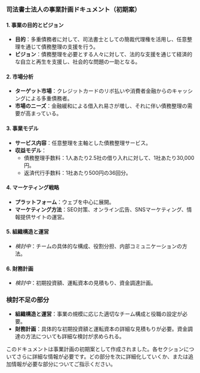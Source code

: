 ### 司法書士法人の事業計画ドキュメント（初期案）

#### 1. 事業の目的とビジョン
- **目的**：多重債務者に対して、司法書士としての簡裁代理権を活用し、任意整理を通じて債務整理の支援を行う。
- **ビジョン**：債務整理を必要とする人々に対して、法的な支援を通じて経済的な自立と再生を支援し、社会的な問題の一助となる。

#### 2. 市場分析
- **ターゲット市場**：クレジットカードのリボ払いや消費者金融からのキャッシングによる多重債務者。
- **市場のニーズ**：金融緩和による借入れ易さが増し、それに伴い債務整理の需要が高まっている。

#### 3. 事業モデル
- **サービス内容**：任意整理を主軸とした債務整理サービス。
- **収益モデル**：
  - 債務整理手数料：1人あたり2.5社の借り入れに対して、1社あたり30,000円。
  - 返済代行手数料：1社あたり500円の36回分。

#### 4. マーケティング戦略
- **プラットフォーム**：ウェブを中心に展開。
- **マーケティング方法**：SEO対策、オンライン広告、SNSマーケティング、情報提供サイトの運営。

#### 5. 組織構造と運営
- *検討中*：チームの具体的な構成、役割分担、内部コミュニケーションの方法。

#### 6. 財務計画
- *検討中*：初期投資額、運転資本の見積もり、資金調達計画。

### 検討不足の部分
- **組織構造と運営**：事業の規模に応じた適切なチーム構成と役職の設定が必要。
- **財務計画**：具体的な初期投資額と運転資本の詳細な見積もりが必要。資金調達の方法についても詳細な検討が求められる。

このドキュメントは事業計画の初期案として作成されました。各セクションについてさらに詳細な情報が必要です。どの部分を次に詳細化していくか、または追加情報が必要な部分についてご指示ください。